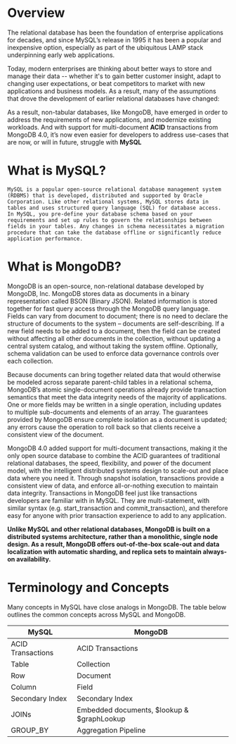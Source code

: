 # Overview

The relational database has been the foundation of enterprise applications for decades, and since MySQL’s release in 1995 it has been a popular and inexpensive option, especially as part of the ubiquitous LAMP stack underpinning early web applications.

Today, modern enterprises are thinking about better ways to store and manage their data -- whether it's to gain better customer insight, adapt to changing user expectations, or beat competitors to market with new applications and business models. As a result, many of the assumptions that drove the development of earlier relational databases have changed:

As a result, non-tabular databases, like MongoDB, have emerged in order to address the requirements of new applications, and modernize existing workloads. And with support for multi-document **ACID** transactions from MongoDB 4.0, it’s now even easier for developers to address use-cases that are now, or will in future, struggle with **MySQL**

# What is MySQL?

`MySQL is a popular open-source relational database management system (RDBMS) that is developed, distributed and supported by Oracle Corporation. Like other relational systems, MySQL stores data in tables and uses structured query language (SQL) for database access. In MySQL, you pre-define your database schema based on your requirements and set up rules to govern the relationships between fields in your tables. Any changes in schema necessitates a migration procedure that can take the database offline or significantly reduce application performance.`

# What is MongoDB?

MongoDB is an open-source, non-relational database developed by MongoDB, Inc. MongoDB stores data as documents in a binary representation called BSON (Binary JSON). Related information is stored together for fast query access through the MongoDB query language. Fields can vary from document to document; there is no need to declare the structure of documents to the system – documents are self-describing. If a new field needs to be added to a document, then the field can be created without affecting all other documents in the collection, without updating a central system catalog, and without taking the system offline. Optionally, schema validation can be used to enforce data governance controls over each collection.

Because documents can bring together related data that would otherwise be modeled across separate parent-child tables in a relational schema, MongoDB’s atomic single-document operations already provide transaction semantics that meet the data integrity needs of the majority of applications. One or more fields may be written in a single operation, including updates to multiple sub-documents and elements of an array. The guarantees provided by MongoDB ensure complete isolation as a document is updated; any errors cause the operation to roll back so that clients receive a consistent view of the document.

MongoDB 4.0 added support for multi-document transactions, making it the only open source database to combine the ACID guarantees of traditional relational databases, the speed, flexibility, and power of the document model, with the intelligent distributed systems design to scale-out and place data where you need it. Through snapshot isolation, transactions provide a consistent view of data, and enforce all-or-nothing execution to maintain data integrity. Transactions in MongoDB feel just like transactions developers are familiar with in MySQL. They are multi-statement, with similar syntax (e.g. start_transaction and commit_transaction), and therefore easy for anyone with prior transaction experience to add to any application.

**Unlike MySQL and other relational databases, MongoDB is built on a distributed systems architecture, rather than a monolithic, single node design. As a result, MongoDB offers out-of-the-box scale-out and data localization with automatic sharding, and replica sets to maintain always-on availability.**

# Terminology and Concepts

Many concepts in MySQL have close analogs in MongoDB. The table below outlines the common concepts across MySQL and MongoDB.

MySQL               |MongoDB
|-------------------| -----------------|
|ACID Transactions  |	ACID Transactions|
|Table	            |Collection|
|Row	              |Document|
|Column             |	Field|
|Secondary Index    |	Secondary Index|
|JOINs              |	Embedded documents, $lookup & $graphLookup|
|GROUP_BY           |	Aggregation Pipeline|





